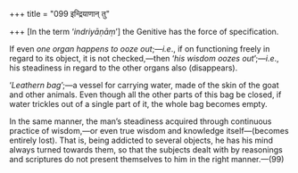 +++
title = "099 इन्द्रियाणान् तु"

+++
\[In the term ‘*indriyāṇāṃ*’\] the Genitive has the force of
specification.

If even *one* *organ* *happens to ooze out*;—*i.e*., if on functioning
freely in regard to its object, it is not checked,—then ‘*his wisdom
oozes out*’;—*i.e*., his steadiness in regard to the other organs also
(disappears).

‘*Leathern bag*’;—a vessel for carrying water, made of the skin of the
goat and other animals. Even though all the other parts of this bag be
closed, if water trickles out of a single part of it, the whole bag
becomes empty.

In the same manner, the man’s steadiness acquired through continuous
practice of wisdom,—or even true wisdom and knowledge itself—(becomes
entirely lost). That is, being addicted to several objects, he has his
mind always turned towards them, so that the subjects dealt with by
reasonings and scriptures do not present themselves to him in the right
manner.—(99)


